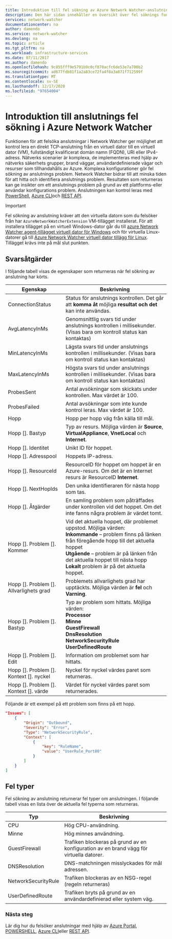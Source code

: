 ```yaml
---
title: Introduktion till fel sökning av Azure Network Watcher-anslutning | Microsoft Docs
description: Den här sidan innehåller en översikt över fel söknings funktionen Network Watcher anslutning
services: network-watcher
documentationcenter: na
author: damendo
ms.service: network-watcher
ms.devlang: na
ms.topic: article
ms.tgt_pltfrm: na
ms.workload: infrastructure-services
ms.date: 07/11/2017
ms.author: damendo
ms.openlocfilehash: 9c855fff9e5791b9c0cf870acfc6de53e7a700b2
ms.sourcegitcommit: ad677fdb81f1a2a83ce72fa4f8a3a871f712599f
ms.translationtype: MT
ms.contentlocale: sv-SE
ms.lasthandoff: 12/17/2020
ms.locfileid: "97654004"
---
```

# <a name="introduction-to-connection-troubleshoot-in-azure-network-watcher"></a>Introduktion till anslutnings fel sökning i Azure Network Watcher

Funktionen för att felsöka anslutningar i Network Watcher ger möjlighet att kontrol lera en direkt TCP-anslutning från en virtuell dator till en virtuell dator (VM), fullständigt kvalificerat domän namn (FQDN), URI eller IPv4-adress. Nätverks scenarier är komplexa, de implementeras med hjälp av nätverks säkerhets grupper, brand väggar, användardefinierade vägar och resurser som tillhandahålls av Azure. Komplexa konfigurationer gör fel sökning av anslutnings problem. Network Watcher bidrar till att minska tiden för att hitta och identifiera anslutnings problem. Resultaten som returneras kan ge insikter om ett anslutnings problem på grund av ett plattforms-eller användar konfigurations problem. Anslutningen kan kontrol leras med [PowerShell](network-watcher-connectivity-powershell.md), [Azure CLI](network-watcher-connectivity-cli.md)och [REST API](network-watcher-connectivity-rest.md).

> [!IMPORTANT]
> Fel sökning av anslutning kräver att den virtuella datorn som du felsöker från har `AzureNetworkWatcherExtension` VM-tillägget installerat. För att installera tillägget på en virtuell Windows-dator går du till [azure Network Watcher agent-tillägget virtuell dator för Windows](../virtual-machines/extensions/network-watcher-windows.md?toc=%2fazure%2fnetwork-watcher%2ftoc.json) och för virtuella Linux-datorer gå till [Azure Network Watcher virtuell dator tillägg för Linux](../virtual-machines/extensions/network-watcher-linux.md?toc=%2fazure%2fnetwork-watcher%2ftoc.json). Tillägget krävs inte på mål slut punkten.

## <a name="response"></a>Svarsåtgärder

I följande tabell visas de egenskaper som returneras när fel sökning av anslutning har körts.

|Egenskap  |Beskrivning  |
|---------|---------|
|ConnectionStatus     | Status för anslutnings kontrollen. Det går att **komma åt** möjliga **resultat och det** kan inte användas.        |
|AvgLatencyInMs     | Genomsnittlig svars tid under anslutnings kontrollen i millisekunder. (Visas bara om kontroll status kan kontaktas)        |
|MinLatencyInMs     | Lägsta svars tid under anslutnings kontrollen i millisekunder. (Visas bara om kontroll status kan kontaktas)        |
|MaxLatencyInMs     | Högsta svars tid under anslutnings kontrollen i millisekunder. (Visas bara om kontroll status kan kontaktas)        |
|ProbesSent     | Antal avsökningar som skickats under kontrollen. Max värdet är 100.        |
|ProbesFailed     | Antal avsökningar som inte kunde kontrol leras. Max värdet är 100.        |
|Hopp     | Hopp per hopp väg från källa till mål.        |
|Hopp []. Bastyp     | Typ av resurs. Möjliga värden är **Source**, **VirtualAppliance**, **VnetLocal** och **Internet**.        |
|Hopp []. Identitet | Unikt ID för hoppet.|
|Hopp []. Adresspool | Hoppets IP-adress.|
|Hopp []. ResourceId | ResourceID för hoppet om hoppet är en Azure-resurs. Om det är en Internet resurs är ResourceID **Internet**. |
|Hopp []. NextHopIds | Den unika identifieraren för nästa hopp som tas.|
|Hopp []. Åtgärder | En samling problem som påträffades under kontrollen vid det hoppet. Om det inte fanns några problem är värdet tomt.|
|Hopp []. Problem []. Kommer | Vid det aktuella hoppet, där problemet uppstod. Möjliga värden:<br/> **Inkommande** – problem finns på länken från föregående hopp till det aktuella hoppet<br/>**Utgående** – problem är på länken från det aktuella hoppet till nästa hopp<br/>**Lokalt** problem är på det aktuella hoppet.|
|Hopp []. Problem []. Allvarlighets grad | Problemets allvarlighets grad har upptäckts. Möjliga värden är **fel** och **Varning**. |
|Hopp []. Problem []. Bastyp |Typ av problem som hittats. Möjliga värden: <br/>**Processor**<br/>**Minne**<br/>**GuestFirewall**<br/>**DnsResolution**<br/>**NetworkSecurityRule**<br/>**UserDefinedRoute** |
|Hopp []. Problem []. Edit |Information om problemet som har hittats.|
|Hopp []. Problem []. Kontext []. nyckel |Nyckel för nyckel värdes paret som returneras.|
|Hopp []. Problem []. Kontext []. värde |Värdet för nyckel värdes paret som returnerades.|

Följande är ett exempel på ett problem som finns på ett hopp.

```json
"Issues": [
    {
        "Origin": "Outbound",
        "Severity": "Error",
        "Type": "NetworkSecurityRule",
        "Context": [
            {
                "key": "RuleName",
                "value": "UserRule_Port80"
            }
        ]
    }
]
```
## <a name="fault-types"></a>Fel typer

Fel sökning av anslutning returnerar fel typer om anslutningen. I följande tabell visas en lista över de aktuella fel typerna som returneras.

|Typ  |Beskrivning  |
|---------|---------|
|CPU     | Hög CPU-användning.       |
|Minne     | Hög minnes användning.       |
|GuestFirewall     | Trafiken blockeras på grund av en konfiguration av en brand vägg för virtuella datorer.        |
|DNSResolution     | DNS-matchningen misslyckades för mål adressen.        |
|NetworkSecurityRule    | Trafiken blockeras av en NSG-regel (regeln returneras)        |
|UserDefinedRoute|Trafiken bryts på grund av en användardefinierad eller system väg. |

### <a name="next-steps"></a>Nästa steg

Lär dig hur du felsöker anslutningar med hjälp av [Azure Portal](network-watcher-connectivity-portal.md), [POWERSHELL](network-watcher-connectivity-powershell.md), [Azure CLI](network-watcher-connectivity-cli.md)eller [REST API](network-watcher-connectivity-rest.md).
